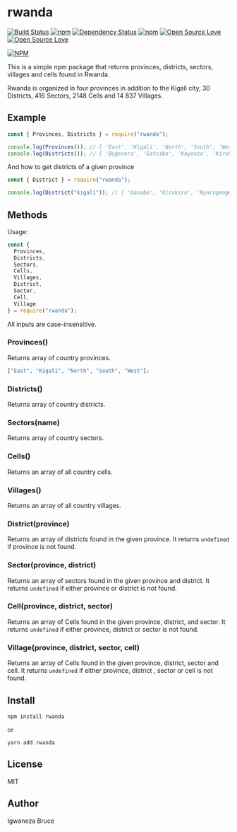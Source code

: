 # rwanda

[![Build Status](https://travis-ci.org/knowbee/rwanda.svg?branch=master)](https://travis-ci.org/knowbee/rwanda)
[![npm](https://img.shields.io/npm/dt/rwanda.svg)](https://www.npmjs.com/package/rwanda)
[![Dependency Status](https://david-dm.org/knowbee/rwanda.svg)](https://david-dm.org/knowbee/rwanda)
[![npm](https://img.shields.io/npm/v/rwanda.svg)](https://www.npmjs.com/package/rwanda)
[![Open Source Love](https://badges.frapsoft.com/os/v1/open-source.svg?v=102)](https://github.com/ellerbrock/open-source-badge/)
[![Open Source Love](https://badges.frapsoft.com/os/mit/mit.svg?v=102)](https://github.com/ellerbrock/open-source-badge/)

[![NPM](https://nodei.co/npm/rwanda.png)](https://nodei.co/npm/rwanda/)

This is a simple npm package that returns provinces, districts, sectors, villages and cells found in Rwanda.

Rwanda is organized in four provinces in addition to the Kigali city, 30 Districts, 416 Sectors, 2148 Cells and 14 837 Villages.

## Example

```js
const { Provinces, Districts } = require("rwanda");

console.log(Provinces()); // [ 'East', 'Kigali', 'North', 'South', 'West' ]
console.log(Districts()); // [ 'Bugesera', 'Gatsibo', 'Kayonza', 'Kirehe',...]
```

And how to get districts of a given province

```js
const { District } = require("rwanda");

console.log(District("kigali")); // [ 'Gasabo', 'Kicukiro', 'Nyarugenge' ]
```

## Methods

Usage:

```js
const {
  Provinces,
  Districts,
  Sectors,
  Cells,
  Villages,
  District,
  Sector,
  Cell,
  Village
} = require("rwanda");
```

All inputs are case-insensitive.

### Provinces()

Returns array of country provinces.

```js
["East", "Kigali", "North", "South", "West"];
```

### Districts()

Returns array of country districts.

### Sectors(name)

Returns array of country sectors.

### Cells()

Returns an array of all country cells.

### Villages()

Returns an array of all country villages.

### District(province)

Returns an array of districts found in the given province.
It returns `undefined` if province is not found.

### Sector(province, district)

Returns an array of sectors found in the given province and district.
It returns `undefined` if either province or district is not found.

### Cell(province, district, sector)

Returns an array of Cells found in the given province, district, and sector.
It returns `undefined` if either province, district or sector is not found.

### Village(province, district, sector, cell)

Returns an array of Cells found in the given province, district, sector and cell.
It returns `undefined` if either province, district , sector or cell is not found.

## Install

```cli
npm install rwanda
```

or

```cli
yarn add rwanda
```

## License

MIT

## Author

Igwaneza Bruce

